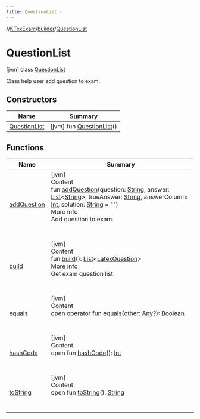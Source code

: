 ```yaml
---
title: QuestionList -
---
```

//[KTexExam](../../index.md)/[builder](../index.md)/[QuestionList](index.md)



# QuestionList  
 [jvm] class [QuestionList](index.md)

Class help user add question to exam.

   


## Constructors  
  
|  Name|  Summary| 
|---|---|
| <a name="builder/QuestionList/QuestionList/#/PointingToDeclaration/"></a>[QuestionList](-question-list.md)| <a name="builder/QuestionList/QuestionList/#/PointingToDeclaration/"></a> [jvm] fun [QuestionList](-question-list.md)()   <br>


## Functions  
  
|  Name|  Summary| 
|---|---|
| <a name="builder/QuestionList/addQuestion/#kotlin.String#kotlin.collections.List[kotlin.String]#kotlin.String#kotlin.Int#kotlin.String/PointingToDeclaration/"></a>[addQuestion](add-question.md)| <a name="builder/QuestionList/addQuestion/#kotlin.String#kotlin.collections.List[kotlin.String]#kotlin.String#kotlin.Int#kotlin.String/PointingToDeclaration/"></a>[jvm]  <br>Content  <br>fun [addQuestion](add-question.md)(question: [String](https://kotlinlang.org/api/latest/jvm/stdlib/kotlin/-string/index.html), answer: [List](https://kotlinlang.org/api/latest/jvm/stdlib/kotlin.collections/-list/index.html)<[String](https://kotlinlang.org/api/latest/jvm/stdlib/kotlin/-string/index.html)>, trueAnswer: [String](https://kotlinlang.org/api/latest/jvm/stdlib/kotlin/-string/index.html), answerColumn: [Int](https://kotlinlang.org/api/latest/jvm/stdlib/kotlin/-int/index.html), solution: [String](https://kotlinlang.org/api/latest/jvm/stdlib/kotlin/-string/index.html) = "")  <br>More info  <br>Add question to exam.  <br><br><br>
| <a name="builder/QuestionList/build/#/PointingToDeclaration/"></a>[build](build.md)| <a name="builder/QuestionList/build/#/PointingToDeclaration/"></a>[jvm]  <br>Content  <br>fun [build](build.md)(): [List](https://kotlinlang.org/api/latest/jvm/stdlib/kotlin.collections/-list/index.html)<[LatexQuestion](../../latex/-latex-question/index.md)>  <br>More info  <br>Get exam question list.  <br><br><br>
| <a name="kotlin/Any/equals/#kotlin.Any?/PointingToDeclaration/"></a>[equals](../../latex/-latex-question/-companion/index.md#%5Bkotlin%2FAny%2Fequals%2F%23kotlin.Any%3F%2FPointingToDeclaration%2F%5D%2FFunctions%2F-1181323363)| <a name="kotlin/Any/equals/#kotlin.Any?/PointingToDeclaration/"></a>[jvm]  <br>Content  <br>open operator fun [equals](../../latex/-latex-question/-companion/index.md#%5Bkotlin%2FAny%2Fequals%2F%23kotlin.Any%3F%2FPointingToDeclaration%2F%5D%2FFunctions%2F-1181323363)(other: [Any](https://kotlinlang.org/api/latest/jvm/stdlib/kotlin/-any/index.html)?): [Boolean](https://kotlinlang.org/api/latest/jvm/stdlib/kotlin/-boolean/index.html)  <br><br><br>
| <a name="kotlin/Any/hashCode/#/PointingToDeclaration/"></a>[hashCode](../../latex/-latex-question/-companion/index.md#%5Bkotlin%2FAny%2FhashCode%2F%23%2FPointingToDeclaration%2F%5D%2FFunctions%2F-1181323363)| <a name="kotlin/Any/hashCode/#/PointingToDeclaration/"></a>[jvm]  <br>Content  <br>open fun [hashCode](../../latex/-latex-question/-companion/index.md#%5Bkotlin%2FAny%2FhashCode%2F%23%2FPointingToDeclaration%2F%5D%2FFunctions%2F-1181323363)(): [Int](https://kotlinlang.org/api/latest/jvm/stdlib/kotlin/-int/index.html)  <br><br><br>
| <a name="kotlin/Any/toString/#/PointingToDeclaration/"></a>[toString](../../latex/-latex-question/-companion/index.md#%5Bkotlin%2FAny%2FtoString%2F%23%2FPointingToDeclaration%2F%5D%2FFunctions%2F-1181323363)| <a name="kotlin/Any/toString/#/PointingToDeclaration/"></a>[jvm]  <br>Content  <br>open fun [toString](../../latex/-latex-question/-companion/index.md#%5Bkotlin%2FAny%2FtoString%2F%23%2FPointingToDeclaration%2F%5D%2FFunctions%2F-1181323363)(): [String](https://kotlinlang.org/api/latest/jvm/stdlib/kotlin/-string/index.html)  <br><br><br>

